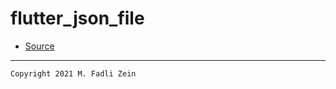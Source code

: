 # flutter_json_file

- [Source](https://www.youtube.com/watch?v=_cRJUgokRBs&list=PLCAZyR6zw2px5C7L2cCG4aywx6g58MIoP)

---

```
Copyright 2021 M. Fadli Zein
```